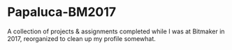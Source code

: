 # Papaluca-BM2017

A collection of projects & assignments completed while I was at Bitmaker in 2017, reorganized to clean up my profile somewhat. 
